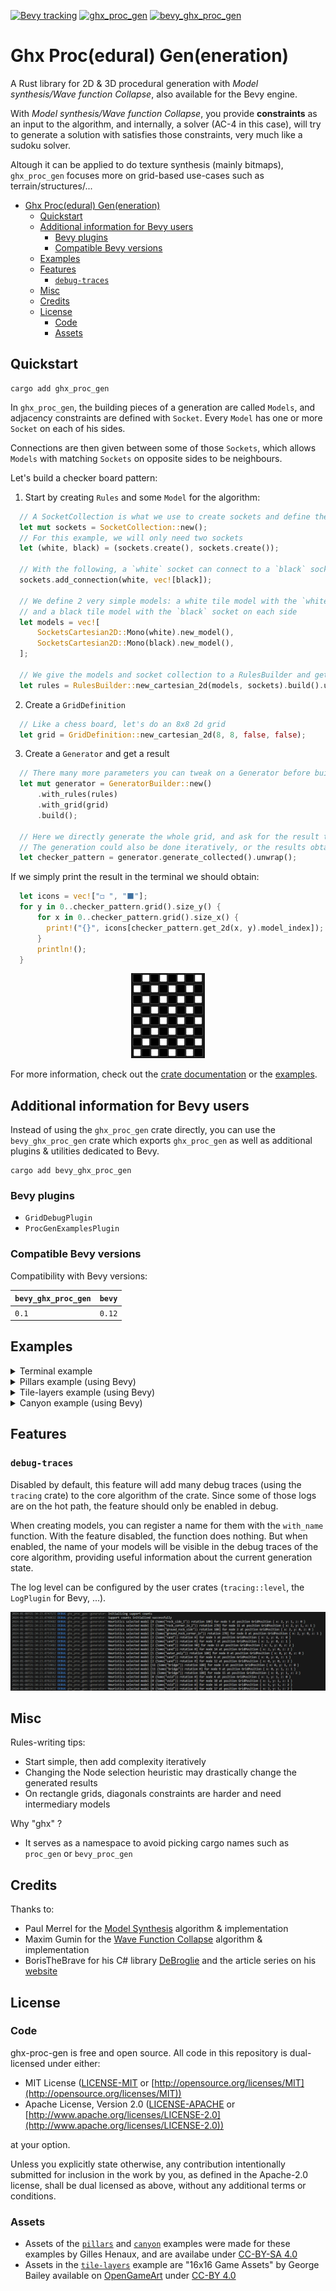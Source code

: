 [![Bevy tracking](https://img.shields.io/badge/Bevy%20tracking-released%20version-lightblue)](https://github.com/bevyengine/bevy/blob/main/docs/plugins_guidelines.md#main-branch-tracking)
[![ghx_proc_gen](https://img.shields.io/crates/v/ghx_proc_gen)](https://crates.io/crates/ghx_proc_gen)
[![bevy_ghx_proc_gen](https://img.shields.io/crates/v/ghx_proc_gen)](https://crates.io/crates/bevy_ghx_proc_gen)

# Ghx Proc(edural) Gen(eneration)

A Rust library for 2D & 3D procedural generation with *Model synthesis/Wave function Collapse*, also available for the Bevy engine.

With *Model synthesis/Wave function Collapse*, you provide **constraints** as an input to the algorithm, and internally, a solver (AC-4 in this case), will try to generate a solution with satisfies those constraints, very much like a sudoku solver.

Altough it can be applied to do texture synthesis (mainly bitmaps), `ghx_proc_gen` focuses more on grid-based use-cases such as terrain/structures/...

- [Ghx Proc(edural) Gen(eneration)](#ghx-procedural-geneneration)
  - [Quickstart](#quickstart)
  - [Additional information for Bevy users](#additional-information-for-bevy-users)
    - [Bevy plugins](#bevy-plugins)
    - [Compatible Bevy versions](#compatible-bevy-versions)
  - [Examples](#examples)
  - [Features](#features)
    - [`debug-traces`](#debug-traces)
  - [Misc](#misc)
  - [Credits](#credits)
  - [License](#license)
    - [Code](#code)
    - [Assets](#assets)

## Quickstart

```
cargo add ghx_proc_gen
```

In `ghx_proc_gen`, the building pieces of a generation are called `Models`, and adjacency constraints are defined with `Socket`. Every `Model` has one or more `Socket` on each of his sides.

Connections are then given between some of those `Sockets`, which allows `Models` with matching `Sockets` on opposite sides to be neighbours.

Let's build a checker board pattern:

1) Start by creating `Rules` and some `Model` for the algorithm:
```rust
  // A SocketCollection is what we use to create sockets and define their connections
  let mut sockets = SocketCollection::new();
  // For this example, we will only need two sockets
  let (white, black) = (sockets.create(), sockets.create());

  // With the following, a `white` socket can connect to a `black` socket and vice-versa
  sockets.add_connection(white, vec![black]);

  // We define 2 very simple models: a white tile model with the `white` socket on each side
  // and a black tile model with the `black` socket on each side
  let models = vec![
      SocketsCartesian2D::Mono(white).new_model(),
      SocketsCartesian2D::Mono(black).new_model(),
  ];

  // We give the models and socket collection to a RulesBuilder and get our Rules
  let rules = RulesBuilder::new_cartesian_2d(models, sockets).build().unwrap();
```

2) Create a `GridDefinition`
```rust
  // Like a chess board, let's do an 8x8 2d grid
  let grid = GridDefinition::new_cartesian_2d(8, 8, false, false);
```

3) Create a `Generator` and get a result
```rust
  // There many more parameters you can tweak on a Generator before building it, explore the API.
  let mut generator = GeneratorBuilder::new()
      .with_rules(rules)
      .with_grid(grid)
      .build();

  // Here we directly generate the whole grid, and ask for the result to be returned.
  // The generation could also be done iteratively, or the results obtained through an `Observer`
  let checker_pattern = generator.generate_collected().unwrap();
```

If we simply print the result in the terminal we should obtain:
```rust
  let icons = vec!["◻️ ", "⬛"];
  for y in 0..checker_pattern.grid().size_y() {
      for x in 0..checker_pattern.grid().size_x() {
        print!("{}", icons[checker_pattern.get_2d(x, y).model_index]);
      }
      println!();
  }
```
<p align="center">
  <img alt="chess_board_pattern" src="docs/assets/chess_board_pattern.png">
</p>

For more information, check out the [crate documentation](https://docs.rs/ghx_proc_gen/latest/ghx_proc_gen) or the [examples](#examples).

## Additional information for Bevy users

Instead of using the `ghx_proc_gen` crate directly, you can use the `bevy_ghx_proc_gen` crate which exports `ghx_proc_gen` as well as additional plugins & utilities dedicated to Bevy.
```
cargo add bevy_ghx_proc_gen
```

### Bevy plugins

- `GridDebugPlugin`
- `ProcGenExamplesPlugin`

### Compatible Bevy versions

Compatibility with Bevy versions:

| `bevy_ghx_proc_gen` | `bevy` |
| :------------------ | :----- |
| `0.1`               | `0.12` |

## Examples

<details>
  <summary>Terminal example</summary>

```
cargo run --example unicode-terrain
```

</details>

<details>
  <summary>Pillars example (using Bevy)</summary>

```
cargo run --example pillars
```

</details>


<details>
  <summary>Tile-layers example (using Bevy)</summary>

```
cargo run --example tile-layers
```

</details>

<details>
  <summary>Canyon example (using Bevy)</summary>

```
cargo run --example canyon
```

</details>

## Features

### `debug-traces`

Disabled by default, this feature will add many debug traces (using the `tracing` crate) to the core algorithm of the crate. Since some of those logs are on the hot path, the feature should only be enabled in debug.

When creating models, you can register a name for them with the `with_name` function. With the feature disabled, the function does nothing. But when enabled, the name of your models will be visible in the debug traces of the core algorithm, providing useful information about the current generation state.

The log level can be configured by the user crates (`tracing::level`, the `LogPlugin` for Bevy, ...).

![debug_traces](docs/assets/debug_traces.png)

## Misc

Rules-writing tips:
 - Start simple, then add complexity iteratively
 - Changing the Node selection heuristic may drastically change the generated results
 - On rectangle grids, diagonals constraints are harder and need intermediary models

Why "ghx" ?
- It serves as a namespace to avoid picking cargo names such as `proc_gen` or `bevy_proc_gen`

## Credits

Thanks to:
- Paul Merrel for the [Model Synthesis](https://paulmerrell.org/model-synthesis/) algorithm & implementation
- Maxim Gumin for the [Wave Function Collapse](https://github.com/mxgmn/WaveFunctionCollapse) algorithm & implementation
- BorisTheBrave for his C# library [DeBroglie](https://github.com/BorisTheBrave/DeBroglie) and the article series on his [website](https://www.boristhebrave.com/)

## License

### Code

ghx-proc-gen is free and open source. All code in this repository is dual-licensed under either:

* MIT License ([LICENSE-MIT](LICENSE-MIT) or [http://opensource.org/licenses/MIT](http://opensource.org/licenses/MIT))
* Apache License, Version 2.0 ([LICENSE-APACHE](LICENSE-APACHE) or [http://www.apache.org/licenses/LICENSE-2.0](http://www.apache.org/licenses/LICENSE-2.0))

at your option.

Unless you explicitly state otherwise, any contribution intentionally submitted for inclusion in the work by you, as defined in the Apache-2.0 license, shall be dual licensed as above, without any additional terms or conditions.

### Assets

- Assets of the [`pillars`](bevy_examples/assets/pillars) and [`canyon`](bevy_examples/assets/canyon) examples were made for these examples by Gilles Henaux, and are availabe under [CC-BY-SA 4.0](https://creativecommons.org/licenses/by-sa/4.0/)
- Assets in the [`tile-layers`](bevy_examples/assets/tile_layers) example are "16x16 Game Assets" by George Bailey available on [OpenGameArt](https://opengameart.org/content/16x16-game-assets) under [CC-BY 4.0](https://creativecommons.org/licenses/by/4.0/)